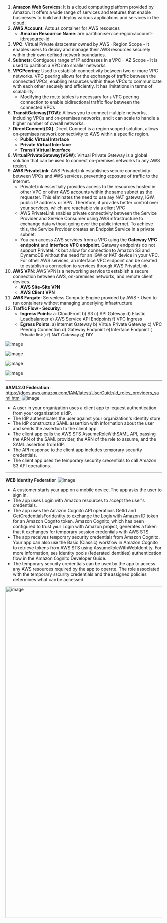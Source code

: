 
1. **Amazon Web Services**: It is a cloud computing platform provided by Amazon. It offers a wide range of services and features that enable businesses to build and deploy various applications and services in the cloud.
2. **AWS Account**: Acts as container for AWS resources
     - **Amazon Resournce Name**: arn:partition:service:region:account-id:resource-id
3. **VPC**: Virtual Private datacenter owned by AWS - Region Scope - It enables users to deploy and manage their AWS resources securely within their own defined network boundaries.
4. **Subnets**: Contiguous range of IP addresses in a VPC - AZ Scope - It is used to partition a VPC into smaller networks
5. **VPCPeering**:  Used to establish connectivity between two or more VPC networks. VPC peering allows for the exchange of traffic between the connected VPCs, enabling resources within these VPCs to communicate with each other securely and efficiently. It has limitations in terms of scalability.
     - Modifying the route tables is necessary for a VPC peering connection to enable bidirectional traffic flow between the connected VPCs
6. **TransitGateway(TGW)**: Allows you to connect multiple networks, including VPCs and on-premises networks, and it can scale to handle a higher number of overall networks.
7. **DirectConnect(DX)**: Direct Connect is a region scoped solution, allows on-premises network connectivity to AWS within a specific region.
   - **Public Virtual Interface**
   - **Private Virtual Interface**
   - **Transit Virtual Interface**
8. **VirtualPrivateGateway(VGW)**: Virtual Private Gateway is a global solution that can be used to connect on-premises networks to any AWS region.
9. **AWS PrivateLink**: AWS PrivateLink establishes secure connectivity between VPCs and AWS services, preventing exposure of traffic to the internet.
   - PrivateLink essentially provides access to the resources hosted in other VPC or other AWS accounts within the same subnet as the requester. This eliminates the need to use any NAT gateway, IGW, public IP address, or VPN. Therefore, it provides better control over your services, which are reachable via a client VPC
   - AWS PrivateLink enables private connectivity between the Service Provider and Service Consumer using AWS infrastructure to exchange data without going over the public internet. To achieve this, the Service Provider creates an Endpoint Service in a private subnet.
   - You can access AWS services from a VPC using the **Gateway VPC endpoint** and **Interface VPC endpoint**. Gateway endpoints do not support PrivateLink but allow for connection to Amazon S3 and DynamoDB without the need for an IGW or NAT device in your VPC. For other AWS services, an interface VPC endpoint can be created to establish a connection to services through AWS PrivateLink.
10. **AWS VPN**: AWS VPN is a networking service to establish a secure connection between AWS, on-premises networks, and remote client devices.
     - **AWS Site-Site VPN**
     - **AWS Client VPN**
11. **AWS Fargate**: Serverless Compute Engine provided by AWS - Used to run containers without managing underlying infrastructure
12. **Traffic Flow - Security**:
    - **Ingress Points**:
         a) CloudFront
         b) S3
         c) API Gateway
         d) Elastic Loadbalancer
         e) AWS Service API Endpoints
         f) VPC Ingress
    - **Egress Points**:
         a) Internet Gateway
         b) Virtual Private Gateway
         c) VPC Peering Connection
         d) Gateway Endpoint
         e) Interface Endpoint ( Private link )
         f) NAT Gateway
         g) DIY

![image](https://github.com/cskarthik22/Notes/assets/38231831/5112b944-2c56-4f8b-96eb-d3eeb449f4dc)

![image](https://github.com/cskarthik22/Notes/assets/38231831/e13f5b3b-d4aa-4cfe-bf57-2840c242c8cb)

![image](https://github.com/cskarthik22/Notes/assets/38231831/102e1654-2879-4f15-a41a-4396ad3d4580)

![image](https://github.com/cskarthik22/Notes/assets/38231831/63235a62-b18d-4014-a958-901225bf0be4)

---
**SAML2.0 Federation** : https://docs.aws.amazon.com/IAM/latest/UserGuide/id_roles_providers_saml.html 
![image](https://github.com/cskarthik22/Notes/assets/38231831/9fce4b48-0d4c-4757-bbb2-801e660c7339)

- A user in your organization uses a client app to request authentication from your organization's IdP.
- The IdP authenticates the user against your organization's identity store.
- The IdP constructs a SAML assertion with information about the user and sends the assertion to the client app.
- The client app calls the AWS STS AssumeRoleWithSAML API, passing the ARN of the SAML provider, the ARN of the role to assume, and the SAML assertion from IdP.
- The API response to the client app includes temporary security credentials.
- The client app uses the temporary security credentials to call Amazon S3 API operations.

---
**WEB Identity Federation**
![image](https://github.com/cskarthik22/Notes/assets/38231831/fb5b2a45-04f2-49ae-8904-18e99ab16e3c)
- A customer starts your app on a mobile device. The app asks the user to sign in.
- The app uses Login with Amazon resources to accept the user's credentials.
- The app uses the Amazon Cognito API operations GetId and GetCredentialsForIdentity to exchange the Login with Amazon ID token for an Amazon Cognito token. Amazon Cognito, which has been configured to trust your Login with Amazon project, generates a token that it exchanges for temporary session credentials with AWS STS.
- The app receives temporary security credentials from Amazon Cognito. Your app can also use the Basic (Classic) workflow in Amazon Cognito to retrieve tokens from AWS STS using AssumeRoleWithWebIdentity. For more information, see Identity pools (federated identities) authentication flow in the Amazon Cognito Developer Guide.
- The temporary security credentials can be used by the app to access any AWS resources required by the app to operate. The role associated with the temporary security credentials and the assigned policies determines what can be accessed.

<img width="1067" alt="image" src="https://github.com/cskarthik22/Notes/assets/38231831/419331ab-157f-418b-8c3b-3ccb7d89c68f">

